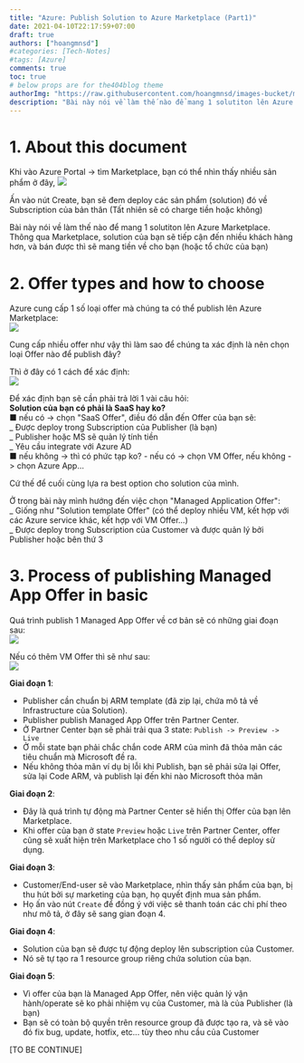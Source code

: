 ```yaml
---
title: "Azure: Publish Solution to Azure Marketplace (Part1)"
date: 2021-04-10T22:17:59+07:00
draft: true
authors: ["hoangmnsd"]
#categories: [Tech-Notes]
#tags: [Azure]
comments: true
toc: true
# below props are for the404blog theme
authorImg: "https://raw.githubusercontent.com/hoangmnsd/images-bucket/master/static/images/hoangmsnd-avatar001.jpg"
description: "Bài này nói về làm thế nào để mang 1 solutiton lên Azure Marketplace."
---
```


# 1. About this document
Khi vào Azure Portal -> tìm Marketplace, bạn có thể nhìn thấy nhiều sản phẩm ở đây,
![](https://d32yh8fbac5ivo.cloudfront.net/static/images/azure-marketplace-home.jpg)

Ấn vào nút Create, bạn sẽ đem deploy các sản phẩm (solution) đó về Subscription của bản thân (Tất nhiên sẽ có charge tiền hoặc không)

Bài này nói về làm thế nào để mang 1 solutiton lên Azure Marketplace.  
Thông qua Marketplace, solution của bạn sẽ tiếp cận đến nhiều khách hàng hơn, và bán được thì sẽ mang tiền về cho bạn (hoặc tổ chức của bạn)

# 2. Offer types and how to choose
Azure cung cấp 1 số loại offer mà chúng ta có thể publish lên Azure Marketplace:  
![](https://d32yh8fbac5ivo.cloudfront.net/static/images/azure-marketplace-list-offer-type.jpg)

Cung cấp nhiều offer như vậy thì làm sao để chúng ta xác định là nên chọn loại Offer nào để publish đây?

Thì ở đây có 1 cách để xác định:  
![](https://d32yh8fbac5ivo.cloudfront.net/static/images/azure-marketplace-select-offer-type.jpg)

Để xác định bạn sẽ cần phải trả lời 1 vài câu hỏi:   
**Solution của bạn có phải là SaaS hay ko?**   
■ nếu có -> chọn "SaaS Offer", điều đó dẫn đến Offer của bạn sẽ:  
  _ Được deploy trong Subscription của Publisher (là bạn)  
  _ Publisher hoặc MS sẽ quản lý tính tiền   
  _ Yêu cầu integrate với Azure AD  
■ nếu không -> thì có phức tạp ko? - nếu có -> chọn VM Offer, nếu không -> chọn Azure App...  

Cứ thế để cuối cùng lựa ra best option cho solution của mình.

Ở trong bài này mình hướng đến việc chọn "Managed Application Offer":   
_ Giống như "Solution template Offer" (có thể deploy nhiều VM, kết hợp với các Azure service khác, kết hợp với VM Offer...)  
_ Được deploy trong Subscription của Customer và được quản lý bởi Publisher hoặc bên thứ 3    

# 3. Process of publishing Managed App Offer in basic
Quá trình publish 1 Managed App Offer về cơ bản sẽ có những giai đoạn sau:  
![](https://d32yh8fbac5ivo.cloudfront.net/static/images/azure-marketplace-managed-app-stages.jpg)

Nếu có thêm VM Offer thì sẽ như sau:  
![](https://d32yh8fbac5ivo.cloudfront.net/static/images/azure-marketplace-managed-app-vm-offer-stages.jpg)

**Giai đoạn 1**:   
- Publisher cần chuẩn bị ARM template (đã zip lại, chứa mô tả về Infrastructure của Solution).  
- Publisher publish Managed App Offer trên Partner Center.  
- Ở Partner Center bạn sẽ phải trải qua 3 state: `Publish -> Preview -> Live`  
- Ở mỗi state bạn phải chắc chắn code ARM của mình đã thỏa mãn các tiêu chuẩn mà Microsoft đề ra.  
- Nếu không thỏa mãn ví dụ bị lỗi khi Publish, bạn sẽ phải sửa lại Offer, sửa lại Code ARM, và publish lại đến khi nào Microsoft thỏa mãn  

**Giai đoạn 2**:  
- Đây là quá trình tự động mà Partner Center sẽ hiển thị Offer của bạn lên Marketplace.  
- Khi offer của bạn ở state `Preview` hoặc `Live` trên Partner Center, offer cũng sẽ xuất hiện trên Marketplace cho 1 số người có thể deploy sử dụng.  

**Giai đoạn 3**:  
- Customer/End-user sẽ vào Marketplace, nhìn thấy sản phẩm của bạn, bị thu hút bởi sự marketing của bạn, họ quyết định mua sản phẩm.  
- Họ ấn vào nút `Create` để đồng ý với việc sẽ thanh toán các chi phí theo như mô tả, ở đây sẽ sang gian đoạn 4.   

**Giai đoạn 4**:  
- Solution của bạn sẽ được tự động deploy lên subscription của Customer.  
- Nó sẽ tự tạo ra 1 resource group riêng chứa solution của bạn.  

**Giai đoạn 5**:  
- Vì offer của bạn là Managed App Offer, nên việc quản lý vận hành/operate sẽ ko phải nhiệm vụ của Customer, mà là của Publisher (là bạn)  
- Bạn sẽ có toàn bộ quyền trên resource group đã được tạo ra, và sẽ vào đó fix bug, update, hotfix, etc... tùy theo nhu cầu của Customer

[TO BE CONTINUE]